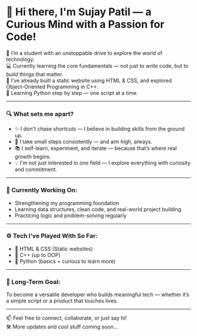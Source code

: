 # 👋 Hi there, I'm Sujay Patil — a Curious Mind with a Passion for Code!

🌱 I’m a student with an unstoppable drive to explore the world of technology.  
💻 Currently learning the core fundamentals — not just to *write* code, but to *build* things that matter.  
🚧 I’ve already built a static website using HTML & CSS, and explored Object-Oriented Programming in C++.  
🐍 Learning Python step by step — one script at a time.

---

### 🔍 What sets me apart?

- ✨ I don't chase shortcuts — I believe in building skills from the ground up.  
- 🚀 I take small steps consistently — and aim high, always.  
- 📚 I self-learn, experiment, and iterate — because that’s where real growth begins.  
- 💡 I'm not just interested in *one* field — I explore everything with curiosity and commitment.

---

### 💼 Currently Working On:
- Strengthening my programming foundation  
- Learning data structures, clean code, and real-world project building  
- Practicing logic and problem-solving regularly

---

### ⚙️ Tech I’ve Played With So Far:
- 🧱 HTML & CSS (Static websites)
- 🧠 C++ (up to OOP)
- 🐍 Python (basics + curious to learn more)

---

### 📌 Long-Term Goal:
To become a versatile developer who builds meaningful tech — whether it’s a simple script or a product that touches lives.

---

📫 Feel free to connect, collaborate, or just say hi!  
🛠️ More updates and cool stuff coming soon...

